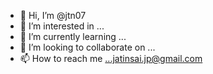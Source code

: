 - 👋 Hi, I’m @jtn07
- 👀 I’m interested in ...
- 🌱 I’m currently learning ...
- 💞️ I’m looking to collaborate on ...
- 📫 How to reach me ...jatinsai.jp@gmail.com

<!---
jtn07/jtn07 is a ✨ special ✨ repository because its `README.md` (this file) appears on your GitHub profile.
You can click the Preview link to take a look at your changes.
--->
